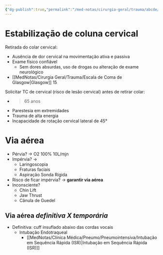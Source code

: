 ```yaml
---
{"dg-publish":true,"permalink":"/med-notas/cirurgia-geral/trauma/abcde/airway/"}
---
```


# Estabilização de coluna cervical 

Retirada do colar cervical: 
- Ausência de dor cervical na movimentação ativa e passiva
- Exame físico confiável
	- Sem dores absurdas, uso de drogas ou alteração de exame neurológico
- [[MedNotas/Cirurgia Geral/Trauma/Escala de Coma de Glasgow\|Glasgow]] 15

Solicitar TC de cervical (risco de lesão cervical) antes de retirar colar:
- > 65 anos
- Parestesia em extremidades
- Trauma de alta energia
- Incapacidade de rotação cervical lateral de 45°


# Via aérea
- Pérvia? -> O2 100% 10L/mjn
- Impérvia? -> 
	- Laringoscopia
	- Fraturas faciais
	- Aspiração Sonda Rígida
- Risco de ficar impérvia? -> **garantir via aérea**
- Inconsciente? 
	- Chin Lift
	- Jaw Thrust
	- Cânula de Guedel

## Via aérea *definitiva  X  temporária*

- Definitiva: cuff insuflado abaixo das cordas vocais
	- Intubação Endotraqueal
		- [[MedNotas/Clínica Médica/Pneumo/Pneumointensiva/Intubação em Sequência Rápida (ISR)\|Intubação em Sequência Rápida (ISR)]]
